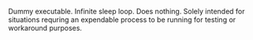 Dummy executable. Infinite sleep loop. Does nothing. Solely intended for situations requring an expendable process to be running for testing or workaround purposes.

